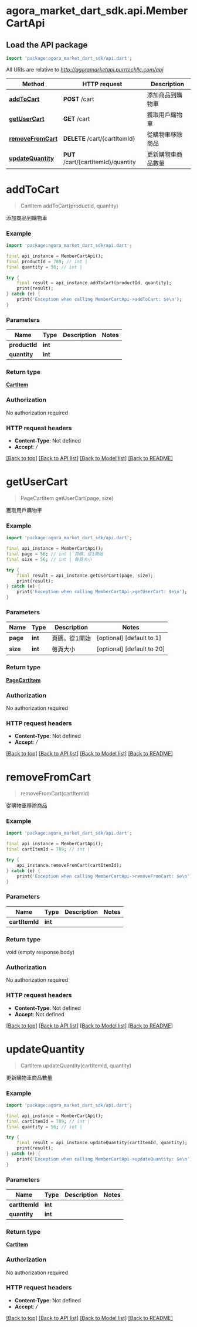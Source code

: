 # agora_market_dart_sdk.api.MemberCartApi

## Load the API package
```dart
import 'package:agora_market_dart_sdk/api.dart';
```

All URIs are relative to *http://agoramarketapi.purrtechllc.com/api*

Method | HTTP request | Description
------------- | ------------- | -------------
[**addToCart**](MemberCartApi.md#addtocart) | **POST** /cart | 添加商品到購物車
[**getUserCart**](MemberCartApi.md#getusercart) | **GET** /cart | 獲取用戶購物車
[**removeFromCart**](MemberCartApi.md#removefromcart) | **DELETE** /cart/{cartItemId} | 從購物車移除商品
[**updateQuantity**](MemberCartApi.md#updatequantity) | **PUT** /cart/{cartItemId}/quantity | 更新購物車商品數量


# **addToCart**
> CartItem addToCart(productId, quantity)

添加商品到購物車

### Example
```dart
import 'package:agora_market_dart_sdk/api.dart';

final api_instance = MemberCartApi();
final productId = 789; // int | 
final quantity = 56; // int | 

try {
    final result = api_instance.addToCart(productId, quantity);
    print(result);
} catch (e) {
    print('Exception when calling MemberCartApi->addToCart: $e\n');
}
```

### Parameters

Name | Type | Description  | Notes
------------- | ------------- | ------------- | -------------
 **productId** | **int**|  | 
 **quantity** | **int**|  | 

### Return type

[**CartItem**](CartItem.md)

### Authorization

No authorization required

### HTTP request headers

 - **Content-Type**: Not defined
 - **Accept**: */*

[[Back to top]](#) [[Back to API list]](../README.md#documentation-for-api-endpoints) [[Back to Model list]](../README.md#documentation-for-models) [[Back to README]](../README.md)

# **getUserCart**
> PageCartItem getUserCart(page, size)

獲取用戶購物車

### Example
```dart
import 'package:agora_market_dart_sdk/api.dart';

final api_instance = MemberCartApi();
final page = 56; // int | 頁碼，從1開始
final size = 56; // int | 每頁大小

try {
    final result = api_instance.getUserCart(page, size);
    print(result);
} catch (e) {
    print('Exception when calling MemberCartApi->getUserCart: $e\n');
}
```

### Parameters

Name | Type | Description  | Notes
------------- | ------------- | ------------- | -------------
 **page** | **int**| 頁碼，從1開始 | [optional] [default to 1]
 **size** | **int**| 每頁大小 | [optional] [default to 20]

### Return type

[**PageCartItem**](PageCartItem.md)

### Authorization

No authorization required

### HTTP request headers

 - **Content-Type**: Not defined
 - **Accept**: */*

[[Back to top]](#) [[Back to API list]](../README.md#documentation-for-api-endpoints) [[Back to Model list]](../README.md#documentation-for-models) [[Back to README]](../README.md)

# **removeFromCart**
> removeFromCart(cartItemId)

從購物車移除商品

### Example
```dart
import 'package:agora_market_dart_sdk/api.dart';

final api_instance = MemberCartApi();
final cartItemId = 789; // int | 

try {
    api_instance.removeFromCart(cartItemId);
} catch (e) {
    print('Exception when calling MemberCartApi->removeFromCart: $e\n');
}
```

### Parameters

Name | Type | Description  | Notes
------------- | ------------- | ------------- | -------------
 **cartItemId** | **int**|  | 

### Return type

void (empty response body)

### Authorization

No authorization required

### HTTP request headers

 - **Content-Type**: Not defined
 - **Accept**: Not defined

[[Back to top]](#) [[Back to API list]](../README.md#documentation-for-api-endpoints) [[Back to Model list]](../README.md#documentation-for-models) [[Back to README]](../README.md)

# **updateQuantity**
> CartItem updateQuantity(cartItemId, quantity)

更新購物車商品數量

### Example
```dart
import 'package:agora_market_dart_sdk/api.dart';

final api_instance = MemberCartApi();
final cartItemId = 789; // int | 
final quantity = 56; // int | 

try {
    final result = api_instance.updateQuantity(cartItemId, quantity);
    print(result);
} catch (e) {
    print('Exception when calling MemberCartApi->updateQuantity: $e\n');
}
```

### Parameters

Name | Type | Description  | Notes
------------- | ------------- | ------------- | -------------
 **cartItemId** | **int**|  | 
 **quantity** | **int**|  | 

### Return type

[**CartItem**](CartItem.md)

### Authorization

No authorization required

### HTTP request headers

 - **Content-Type**: Not defined
 - **Accept**: */*

[[Back to top]](#) [[Back to API list]](../README.md#documentation-for-api-endpoints) [[Back to Model list]](../README.md#documentation-for-models) [[Back to README]](../README.md)

